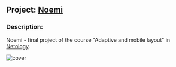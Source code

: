 ## Project: [Noemi](https://wee-owl.github.io/Noemi/)  

### Description:  
Noemi - final project of the course "Adaptive and mobile layout" in [Netology](https://netology.ru/).  

![cover](https://user-images.githubusercontent.com/95621680/188283379-ed9a8889-55f8-4371-b677-ed1e62e93650.png)  
